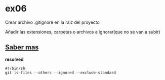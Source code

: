 # ex06

Crear archivo .gitignore en la raiz del proyecto

Añadir las extensiones, carpetas o archivos a ignorar(que no se van a subir)


[Saber mas](https://www.freecodecamp.org/espanol/news/gitignore-explicado-que-es-y-como-agregar-a-tu-repositorio/)
---
 **resolved**

    #!/bin/sh
    git ls-files --others --ignored --exclude-standard
